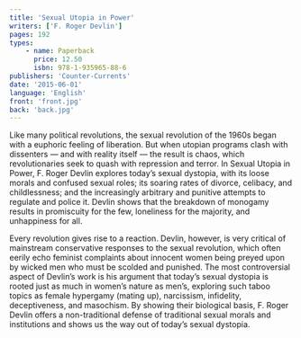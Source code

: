 ```yaml
---
title: 'Sexual Utopia in Power'
writers: ['F. Roger Devlin']
pages: 192
types:
    - name: Paperback
      price: 12.50
      isbn: 978-1-935965-88-6
publishers: 'Counter-Currents'
date: '2015-06-01'
language: 'English'
front: 'front.jpg'
back: 'back.jpg'
---
```


Like many political revolutions, the sexual revolution of the 1960s began with a euphoric feeling of liberation. But when utopian programs clash with dissenters — and with reality itself — the result is chaos, which revolutionaries seek to quash with repression and terror. In Sexual Utopia in Power, F. Roger Devlin explores today’s sexual dystopia, with its loose morals and confused sexual roles; its soaring rates of divorce, celibacy, and childlessness; and the increasingly arbitrary and punitive attempts to regulate and police it. Devlin shows that the breakdown of monogamy results in promiscuity for the few, loneliness for the majority, and unhappiness for all.

Every revolution gives rise to a reaction. Devlin, however, is very critical of mainstream conservative responses to the sexual revolution, which often eerily echo feminist complaints about innocent women being preyed upon by wicked men who must be scolded and punished. The most controversial aspect of Devlin’s work is his argument that today’s sexual dystopia is rooted just as much in women’s nature as men’s, exploring such taboo topics as female hypergamy (mating up), narcissism, infidelity, deceptiveness, and masochism. By showing their biological basis, F. Roger Devlin offers a non-traditional defense of traditional sexual morals and institutions and shows us the way out of today’s sexual dystopia.
